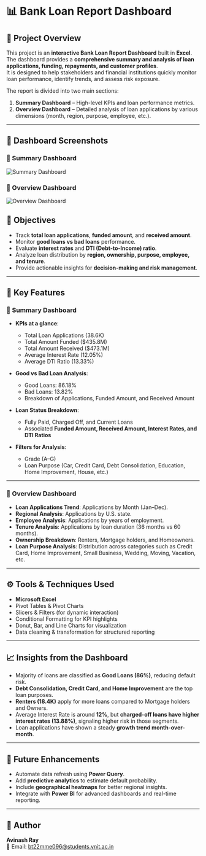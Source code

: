 # 📊 Bank Loan Report Dashboard

## 📌 Project Overview
This project is an **interactive Bank Loan Report Dashboard** built in **Excel**.  
The dashboard provides a **comprehensive summary and analysis of loan applications, funding, repayments, and customer profiles**.  
It is designed to help stakeholders and financial institutions quickly monitor loan performance, identify trends, and assess risk exposure.  

The report is divided into two main sections:
1. **Summary Dashboard** – High-level KPIs and loan performance metrics.  
2. **Overview Dashboard** – Detailed analysis of loan applications by various dimensions (month, region, purpose, employee, etc.).  

---

## 📸 Dashboard Screenshots  

### 🔹 Summary Dashboard  
![Summary Dashboard](images/summary.png)

### 🔹 Overview Dashboard  
![Overview Dashboard](images/overview.png)


## 🎯 Objectives
- Track **total loan applications**, **funded amount**, and **received amount**.  
- Monitor **good loans vs bad loans** performance.  
- Evaluate **interest rates** and **DTI (Debt-to-Income) ratio**.  
- Analyze loan distribution by **region, ownership, purpose, employee, and tenure**.  
- Provide actionable insights for **decision-making and risk management**.  

---

## 📌 Key Features

### 🔹 Summary Dashboard
- **KPIs at a glance**:
  - Total Loan Applications (38.6K)  
  - Total Amount Funded ($435.8M)  
  - Total Amount Received ($473.1M)  
  - Average Interest Rate (12.05%)  
  - Average DTI Ratio (13.33%)  

- **Good vs Bad Loan Analysis**:
  - Good Loans: 86.18%  
  - Bad Loans: 13.82%  
  - Breakdown of Applications, Funded Amount, and Received Amount  

- **Loan Status Breakdown**:
  - Fully Paid, Charged Off, and Current Loans  
  - Associated **Funded Amount, Received Amount, Interest Rates, and DTI Ratios**  

- **Filters for Analysis**:
  - Grade (A–G)  
  - Loan Purpose (Car, Credit Card, Debt Consolidation, Education, Home Improvement, House, etc.)  

---

### 🔹 Overview Dashboard
- **Loan Applications Trend**: Applications by Month (Jan–Dec).  
- **Regional Analysis**: Applications by U.S. state.  
- **Employee Analysis**: Applications by years of employment.  
- **Tenure Analysis**: Applications by loan duration (36 months vs 60 months).  
- **Ownership Breakdown**: Renters, Mortgage holders, and Homeowners.  
- **Loan Purpose Analysis**: Distribution across categories such as Credit Card, Home Improvement, Small Business, Wedding, Moving, Vacation, etc.  

---

## ⚙️ Tools & Techniques Used
- **Microsoft Excel**  
- Pivot Tables & Pivot Charts  
- Slicers & Filters (for dynamic interaction)  
- Conditional Formatting for KPI highlights  
- Donut, Bar, and Line Charts for visualization  
- Data cleaning & transformation for structured reporting  

---

## 📈 Insights from the Dashboard
- Majority of loans are classified as **Good Loans (86%)**, reducing default risk.  
- **Debt Consolidation, Credit Card, and Home Improvement** are the top loan purposes.  
- **Renters (18.4K)** apply for more loans compared to Mortgage holders and Owners.  
- Average Interest Rate is around **12%**, but **charged-off loans have higher interest rates (13.88%)**, signaling higher risk in those segments.  
- Loan applications have shown a steady **growth trend month-over-month**.  

---

## 🚀 Future Enhancements
- Automate data refresh using **Power Query**.  
- Add **predictive analytics** to estimate default probability.  
- Include **geographical heatmaps** for better regional insights.  
- Integrate with **Power BI** for advanced dashboards and real-time reporting.   

---

## 👤 Author
**Avinash Ray**  
📧 Email: bt22mme096@students.vnit.ac.in  

